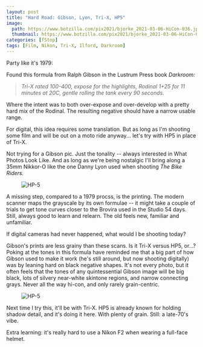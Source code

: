 ```yaml
---
layout: post
title: "Hard Road: Gibson, Lyon, Tri-X, HP5"
image:
  path: https://www.botzilla.com/pix2021/bjorke_2021-03-06-HiCon-036.jpg
  thumbnail: https://www.botzilla.com/pix2021/bjorke_2021-03-06-HiCon-036.jpg
categories: [fStop]
tags: [Film, Nikon, Tri-X, Ilford, Darkroom]
---
```


Party like it's 1979:

Found this formula from Ralph Gibson in the Lustrum Press book <cite>Darkroom:</cite>

<!--more-->

<blockquote><i>Tri-X rated 100-400, expose for the highlights, Rodinal 1+25 for 11 minutes at 20C, gentle rolling the tank every 90 seconds.</i></blockquote>

Where the intent was to both over-expose and over-develop with a pretty hard mix of the Rodinal. The resulting negative should have a narrow usable range.

For digital, this idea requires some translation. But as long as I'm shooting some film and will be out on a moto ride anyway... let's try with HP5 in place of Tri-X.

Not trying for a Gibson pic. Just the tonality -- always interested in What Photos Look Like. And as long as we're being nostalgic I'll bring along a 35mm Nikkor-O like the one Danny Lyon used when shooting <cite>The Bike Riders.</cite>

<figure class="align-center">
<img alt="HP-5" src="https://botzilla.com/pix2021/bjorke_2021-03-06-HiCon-003.jpg">
</figure>

A missing step, compared to a 1979 procss, is the printing. The modern scanner maps the grayscale by its own formulae -- it might take a couple of  trials to get tone curves closer to the Brovira used in the Studio 54 days. Still, always good to learn and relearn. The old feels new, familiar and unfamiliar.

If digital cameras had never happened, what would I be shooting today?

Gibson's prints are less grainy than these scans. Is it Tri-X versus HP5, or...? Poking at the tones in this formula have reminded me that a big part of how Gibson used to make it work (he's still around, but now shooting digitally) was by leaning hard on black negative shapes. It's not every photo, but it often feels that the tones of any quintessential Gibson image will be big black, lots of silvery near-white skintone regions, and  narrow connecting grays. Never all the way hi-con, and only rarely grain-centric.

<figure class="align-center">
<img alt="HP-5" src="https://botzilla.com/pix2021/bjorke_2021-03-06-HiCon-030.jpg">
</figure>

Next time I try this, it'll be with Tri-X. HP5 is already known for holding shadow detail, and it's doing it here. With plenty of grain. Still: a late-70's vibe. 

Extra learning: it's really hard to use a Nikon F2 when wearing a full-face helmet.

